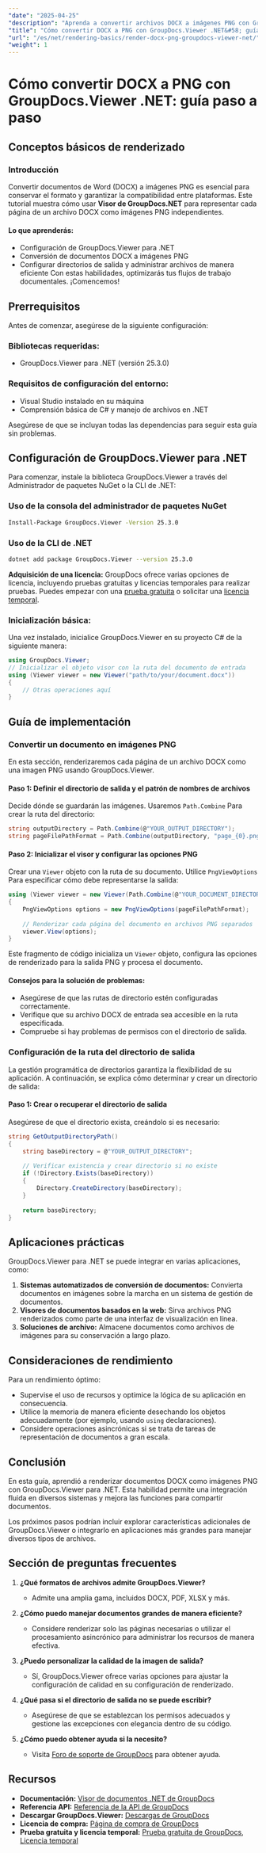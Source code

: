 ```yaml
---
"date": "2025-04-25"
"description": "Aprenda a convertir archivos DOCX a imágenes PNG con GroupDocs.Viewer para .NET. Esta guía abarca la configuración, la implementación y las aplicaciones prácticas."
"title": "Cómo convertir DOCX a PNG con GroupDocs.Viewer .NET&#58; guía paso a paso"
"url": "/es/net/rendering-basics/render-docx-png-groupdocs-viewer-net/"
"weight": 1
---
```


# Cómo convertir DOCX a PNG con GroupDocs.Viewer .NET: guía paso a paso
## Conceptos básicos de renderizado
### Introducción
Convertir documentos de Word (DOCX) a imágenes PNG es esencial para conservar el formato y garantizar la compatibilidad entre plataformas. Este tutorial muestra cómo usar **Visor de GroupDocs.NET** para representar cada página de un archivo DOCX como imágenes PNG independientes.

#### Lo que aprenderás:
- Configuración de GroupDocs.Viewer para .NET
- Conversión de documentos DOCX a imágenes PNG
- Configurar directorios de salida y administrar archivos de manera eficiente
Con estas habilidades, optimizarás tus flujos de trabajo documentales. ¡Comencemos!

## Prerrequisitos
Antes de comenzar, asegúrese de la siguiente configuración:

### Bibliotecas requeridas:
- GroupDocs.Viewer para .NET (versión 25.3.0)

### Requisitos de configuración del entorno:
- Visual Studio instalado en su máquina
- Comprensión básica de C# y manejo de archivos en .NET

Asegúrese de que se incluyan todas las dependencias para seguir esta guía sin problemas.

## Configuración de GroupDocs.Viewer para .NET
Para comenzar, instale la biblioteca GroupDocs.Viewer a través del Administrador de paquetes NuGet o la CLI de .NET:

### Uso de la consola del administrador de paquetes NuGet
```bash
Install-Package GroupDocs.Viewer -Version 25.3.0
```

### Uso de la CLI de .NET
```bash
dotnet add package GroupDocs.Viewer --version 25.3.0
```

**Adquisición de una licencia:**
GroupDocs ofrece varias opciones de licencia, incluyendo pruebas gratuitas y licencias temporales para realizar pruebas. Puedes empezar con una [prueba gratuita](https://releases.groupdocs.com/viewer/net/) o solicitar una [licencia temporal](https://purchase.groupdocs.com/temporary-license/).

### Inicialización básica:
Una vez instalado, inicialice GroupDocs.Viewer en su proyecto C# de la siguiente manera:
```csharp
using GroupDocs.Viewer;
// Inicializar el objeto visor con la ruta del documento de entrada
using (Viewer viewer = new Viewer("path/to/your/document.docx"))
{
    // Otras operaciones aquí
}
```

## Guía de implementación
### Convertir un documento en imágenes PNG
En esta sección, renderizaremos cada página de un archivo DOCX como una imagen PNG usando GroupDocs.Viewer.

#### Paso 1: Definir el directorio de salida y el patrón de nombres de archivos
Decide dónde se guardarán las imágenes. Usaremos `Path.Combine` Para crear la ruta del directorio:
```csharp
string outputDirectory = Path.Combine(@"YOUR_OUTPUT_DIRECTORY");
string pageFilePathFormat = Path.Combine(outputDirectory, "page_{0}.png"); // Patrón de nombres para cada imagen de página
```

#### Paso 2: Inicializar el visor y configurar las opciones PNG
Crear una `Viewer` objeto con la ruta de su documento. Utilice `PngViewOptions` Para especificar cómo debe representarse la salida:
```csharp
using (Viewer viewer = new Viewer(Path.Combine(@"YOUR_DOCUMENT_DIRECTORY", "SAMPLE_DOCX")))
{
    PngViewOptions options = new PngViewOptions(pageFilePathFormat);
    
    // Renderizar cada página del documento en archivos PNG separados
    viewer.View(options);
}
```
Este fragmento de código inicializa un `Viewer` objeto, configura las opciones de renderizado para la salida PNG y procesa el documento.

#### Consejos para la solución de problemas:
- Asegúrese de que las rutas de directorio estén configuradas correctamente.
- Verifique que su archivo DOCX de entrada sea accesible en la ruta especificada.
- Compruebe si hay problemas de permisos con el directorio de salida.

### Configuración de la ruta del directorio de salida
La gestión programática de directorios garantiza la flexibilidad de su aplicación. A continuación, se explica cómo determinar y crear un directorio de salida:

#### Paso 1: Crear o recuperar el directorio de salida
Asegúrese de que el directorio exista, creándolo si es necesario:
```csharp
string GetOutputDirectoryPath()
{
    string baseDirectory = @"YOUR_OUTPUT_DIRECTORY";
    
    // Verificar existencia y crear directorio si no existe
    if (!Directory.Exists(baseDirectory))
    {
        Directory.CreateDirectory(baseDirectory);
    }
    
    return baseDirectory;
}
```

## Aplicaciones prácticas
GroupDocs.Viewer para .NET se puede integrar en varias aplicaciones, como:
1. **Sistemas automatizados de conversión de documentos:** Convierta documentos en imágenes sobre la marcha en un sistema de gestión de documentos.
2. **Visores de documentos basados en la web:** Sirva archivos PNG renderizados como parte de una interfaz de visualización en línea.
3. **Soluciones de archivo:** Almacene documentos como archivos de imágenes para su conservación a largo plazo.

## Consideraciones de rendimiento
Para un rendimiento óptimo:
- Supervise el uso de recursos y optimice la lógica de su aplicación en consecuencia.
- Utilice la memoria de manera eficiente desechando los objetos adecuadamente (por ejemplo, usando `using` declaraciones).
- Considere operaciones asincrónicas si se trata de tareas de representación de documentos a gran escala.

## Conclusión
En esta guía, aprendió a renderizar documentos DOCX como imágenes PNG con GroupDocs.Viewer para .NET. Esta habilidad permite una integración fluida en diversos sistemas y mejora las funciones para compartir documentos.

Los próximos pasos podrían incluir explorar características adicionales de GroupDocs.Viewer o integrarlo en aplicaciones más grandes para manejar diversos tipos de archivos.

## Sección de preguntas frecuentes
1. **¿Qué formatos de archivos admite GroupDocs.Viewer?**
   - Admite una amplia gama, incluidos DOCX, PDF, XLSX y más.

2. **¿Cómo puedo manejar documentos grandes de manera eficiente?**
   - Considere renderizar solo las páginas necesarias o utilizar el procesamiento asincrónico para administrar los recursos de manera efectiva.

3. **¿Puedo personalizar la calidad de la imagen de salida?**
   - Sí, GroupDocs.Viewer ofrece varias opciones para ajustar la configuración de calidad en su configuración de renderizado.

4. **¿Qué pasa si el directorio de salida no se puede escribir?**
   - Asegúrese de que se establezcan los permisos adecuados y gestione las excepciones con elegancia dentro de su código.

5. **¿Cómo puedo obtener ayuda si la necesito?**
   - Visita [Foro de soporte de GroupDocs](https://forum.groupdocs.com/c/viewer/9) para obtener ayuda.

## Recursos
- **Documentación:** [Visor de documentos .NET de GroupDocs](https://docs.groupdocs.com/viewer/net/)
- **Referencia API:** [Referencia de la API de GroupDocs](https://reference.groupdocs.com/viewer/net/)
- **Descargar GroupDocs.Viewer:** [Descargas de GroupDocs](https://releases.groupdocs.com/viewer/net/)
- **Licencia de compra:** [Página de compra de GroupDocs](https://purchase.groupdocs.com/buy)
- **Prueba gratuita y licencia temporal:** [Prueba gratuita de GroupDocs](https://releases.groupdocs.com/viewer/net/), [Licencia temporal](https://purchase.groupdocs.com/temporary-license/)